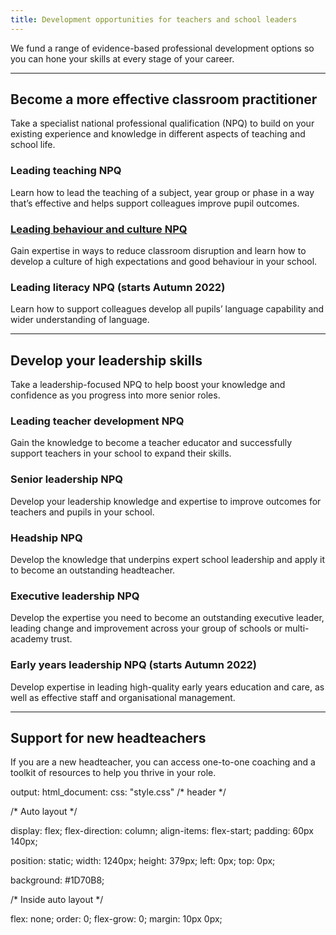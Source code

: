 ```yaml
---
title: Development opportunities for teachers and school leaders 
---
```


We fund a range of evidence-based professional development options so you can hone your skills at every stage of your career.

<hr class="govuk-section-break govuk-section-break--xl govuk-section-break--visible">

## Become a more effective classroom practitioner

Take a specialist national professional qualification (NPQ) to build on your existing experience and knowledge in different aspects of teaching and school life.  

### Leading teaching NPQ
Learn how to lead the teaching of a subject, year group or phase in a way that’s effective and helps support colleagues improve pupil outcomes.

### [Leading behaviour and culture NPQ](https://cpd-information-dev.london.cloudapps.digital/sample/)
Gain expertise in ways to reduce classroom disruption and learn how to develop a culture of high expectations and good behaviour in your school.

### Leading literacy NPQ (starts Autumn 2022)
Learn how to support colleagues develop all pupils’ language capability and wider understanding of language.

<hr class="govuk-section-break govuk-section-break--xl govuk-section-break--visible">

## Develop your leadership skills

Take a leadership-focused NPQ to help boost your knowledge and confidence as you progress into more senior roles.

### Leading teacher development NPQ
Gain the knowledge to become a teacher educator and successfully support teachers in your school to expand their skills.

### Senior leadership NPQ
Develop your leadership knowledge and expertise to improve outcomes for teachers and pupils in your school.

### Headship NPQ
Develop the knowledge that underpins expert school leadership and apply it to become an outstanding headteacher.

### Executive leadership NPQ
Develop the expertise you need to become an outstanding executive leader, leading change and improvement across your group of schools or multi-academy trust.

### Early years leadership NPQ (starts Autumn 2022)
Develop expertise in leading high-quality early years education and care, as well as effective staff and organisational management.

<hr class="govuk-section-break govuk-section-break--xl govuk-section-break--visible">

## Support for new headteachers

If you are a new headteacher, you can access one-to-one coaching and a toolkit of resources to help you thrive in your role.

output:
  html_document:
    css: "style.css"
/* header */


/* Auto layout */

display: flex;
flex-direction: column;
align-items: flex-start;
padding: 60px 140px;

position: static;
width: 1240px;
height: 379px;
left: 0px;
top: 0px;

background: #1D70B8;

/* Inside auto layout */

flex: none;
order: 0;
flex-grow: 0;
margin: 10px 0px;
